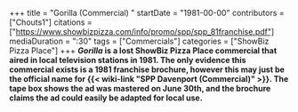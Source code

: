 +++
title = "Gorilla (Commercial) "
startDate = "1981-00-00"
contributors = ["Chouts1"]
citations = ["https://www.showbizpizza.com/info/promo/spp/spp_81franchise.pdf"]
mediaDuration = ":30"
tags = ["Commercials"]
categories = ["ShowBiz Pizza Place"]
+++
***Gorilla* is a lost ShowBiz Pizza Place commercial that aired in local television stations in 1981. The only evidence this commercial exists is a 1981 franchise brochure, however this may just be the official name for {{< wiki-link "SPP Davenport (Commercial)" >}}. The tape box shows the ad was mastered on June 30th, and the brochure claims the ad could easily be adapted for local use.**
